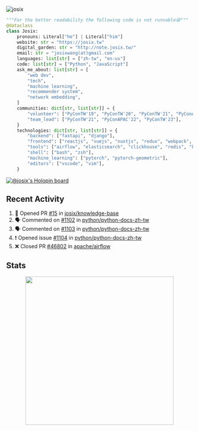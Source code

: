 ![josix](https://komarev.com/ghpvc/?username=josix)
```python
"""For the better readability the following code is not runnable😆"""
@dataclass
class Josix:
    pronouns: Literal["he"] | Literal["him"]
    website: str = "https://josix.tw"
    digital_garden: str = "http://note.josix.tw/"
    email: str = "josixwang(at)gmail.com"
    languages: list[str] = ["zh-tw", "en-us"]
    code: list[str] = ["Python", "JavaScript"]
    ask_me_about: list[str] = [
        "web dev",
        "tech",
        "machine learning",
        "recommender system",
        "network embedding",
    ]
    communities: dict[str, list[str]] = {
        "volunteer": ["PyConTW'19", "PyConTW'20", "PyConTW'21", "PyConAPAC'22", "PyConTW'24"],
        "team_lead": ["PyConTW'21", "PyConAPAC'22", "PyConTW'23"],
    }
    technologies: dict[str, list[str]] = {
        "backend": ["fastapi", "django"],
        "frontend": ["reactjs", "vuejs", "nuxtjs", "redux", "webpack", "tailwindcss"],
        "tools": ["airflow", "elasticsearch", "clickhouse", "redis", "kubernetes", "docker"],
        "shell": ["bash", "zsh"],
        "machine_learning": ["pytorch", "pytorch-geometric"],
        "editors": ["vscode", "vim"],
    }
```
[![@josix's Holopin board](https://holopin.io/api/user/board?user=josix)](https://holopin.io/@josix)

## Recent Activity
<!--START_SECTION:activity-->
1. 💪 Opened PR [#15](https://github.com/josix/knowledge-base/pull/15) in [josix/knowledge-base](https://github.com/josix/knowledge-base)
2. 🗣 Commented on [#1102](https://github.com/python/python-docs-zh-tw/pull/1102#issuecomment-3065175671) in [python/python-docs-zh-tw](https://github.com/python/python-docs-zh-tw)
3. 🗣 Commented on [#1103](https://github.com/python/python-docs-zh-tw/pull/1103#issuecomment-3065149175) in [python/python-docs-zh-tw](https://github.com/python/python-docs-zh-tw)
4. ❗ Opened issue [#1104](https://github.com/python/python-docs-zh-tw/issues/1104) in [python/python-docs-zh-tw](https://github.com/python/python-docs-zh-tw)
5. ❌ Closed PR [#46802](https://github.com/apache/airflow/pull/46802) in [apache/airflow](https://github.com/apache/airflow)
<!--END_SECTION:activity-->



## Stats
<p align = "center">
  <img src = "https://github-readme-stats.vercel.app/api?username=josix&show_icons=true&](https://github-readme-stats.vercel.app/api?username=josix&show_icons=true&theme=default&count_private=true&card_width=400)" width = 400>
</p>
